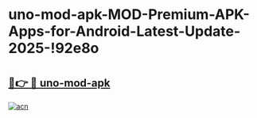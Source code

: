 # uno-mod-apk-MOD-Premium-APK-Apps-for-Android-Latest-Update-2025-!92e8o

# <h2><a href="https://tca6d1.esa.edu.pl?title=uno-mod-apk&ref=92e8o">🔗👉 🔴 uno-mod-apk</a></h2>

[![acn](https://github.com/user-attachments/assets/0f9c940e-d8b0-45ae-aac7-cd30a18b3e1c)](https://tca6d1.esa.edu.pl?title=uno-mod-apk&ref=92e8o)

